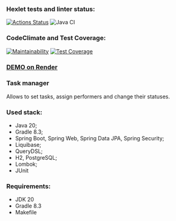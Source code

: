 ### Hexlet tests and linter status:
[![Actions Status](https://github.com/error4071/java-project-99/actions/workflows/hexlet-check.yml/badge.svg)](https://github.com/error4071/java-project-99/actions) ![Java CI](https://github.com/error4071/java-project-99/workflows/Java%20CI/badge.svg)

### CodeClimate and Test Coverage:
[![Maintainability](https://api.codeclimate.com/v1/badges/fc28c50310add2b1324d/maintainability)](https://codeclimate.com/github/error4071/java-project-99/maintainability)  [![Test Coverage](https://api.codeclimate.com/v1/badges/fc28c50310add2b1324d/test_coverage)](https://codeclimate.com/github/error4071/java-project-99/test_coverage)


### [DEMO on Render](https://task-manager-3iru.onrender.com)

### Task manager
Allows to set tasks, assign performers and change their statuses.

### Used stack:

+ Java 20;
+ Gradle 8.3;
+ Spring Boot, Spring Web, Spring Data JPA, Spring Security;
+ Liquibase;
+ QueryDSL;
+ H2, PostgreSQL;
+ Lombok;
+ JUnit


### Requirements:

+ JDK 20
+ Gradle 8.3
+ Makefile

